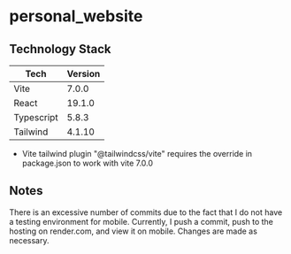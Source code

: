 # personal_website

## Technology Stack

| Tech       | Version |
| ---------- | ------- |
| Vite       | 7.0.0      |
| React      | 19.1.0      |
| Typescript | 5.8.3      |
| Tailwind   | 4.1.10      |

- Vite tailwind plugin "@tailwindcss/vite" requires the override in package.json to work with vite 7.0.0

## Notes

There is an excessive number of commits due to the fact that I do not have a testing environment for mobile. Currently, I push a commit, push to the hosting on render.com, and view it on mobile. Changes are made as necessary. 
